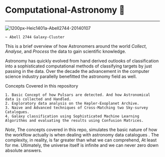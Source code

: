 # Computational-Astronomy 🌌
***

![1200px-Heic1401a-Abell2744-20140107](https://user-images.githubusercontent.com/45916202/90437120-73a1a380-e0ef-11ea-8a08-fa41bf18488e.jpg)


    ~ Abell 2744 Galaxy-Cluster


This is a brief overview of how Astronomers around the world _Collect_, _Analyse_, and _Process_ the data to gain scientific knowledge. 

Astronomy has quickly evolved from hand derived outlooks of classification into a sophisticated computational methods of classifying targets by just passing in the data. Over the decade the advancement in the computer science industry parallelly benefitted the astronomy field as well.

Concepts Covered in this repository
```
1. Basic Concept of how Pulsars are detected. And how Astronomical data is collected and Handled.
2. Exploratory data analysis on the Kepler-Exoplanet Archive.
3. Naive and Advanced techniques of Cross-Matching two Sky-survey Catalogues.
4. Galaxy classification using Sophisticated Machine Learning Algorithms and evaluating the results using Confusion Matrices.
```


_Note_, The concepts covered in this repo,  simulates the basic nature of how the workflow actually is when dealing with astronomy data catalogues . The complexity, in reality, is far greater than what we can comprehend, At least for me. Ultimately, the universe itself is infinite and we can never zero down absolute answers.


